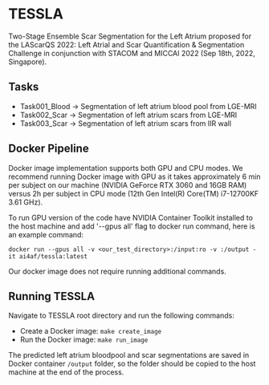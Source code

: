 # TESSLA

Two-Stage Ensemble Scar Segmentation for the Left Atrium proposed for the LAScarQS 2022: Left Atrial and Scar Quantification & Segmentation Challenge in conjunction with STACOM and MICCAI 2022 (Sep 18th, 2022, Singapore).

## Tasks

* Task001_Blood -> Segmentation of left atrium blood pool from LGE-MRI
* Task002_Scar -> Segmentation of left atrium scars from LGE-MRI
* Task003_Scar -> Segmentation of left atrium scars from IIR wall

## Docker Pipeline

Docker image implementation supports both GPU and CPU modes. We recommend running Docker image with GPU as it takes approximately 6 min per subject on our machine (NVIDIA GeForce RTX 3060 and 16GB RAM) versus 2h per subject in CPU mode (12th Gen Intel(R) Core(TM) i7-12700KF 3.61 GHz).

To run GPU version of the code have NVIDIA Container Toolkit installed to the host machine and add '--gpus all' flag to docker run command, here is an example command:

`docker run --gpus all -v <our_test_directory>:/input:ro -v :/output -it ai4af/tessla:latest`

Our docker image does not require running additional commands.

## Running TESSLA

Navigate to TESSLA root directory and run the following commands:

* Create a Docker image: `make create_image`
* Run the Docker image: `make run_image`

The predicted left atrium bloodpool and scar segmentations are saved in Docker container `/output` folder, so the folder should be copied to the host machine at the end of the process.
